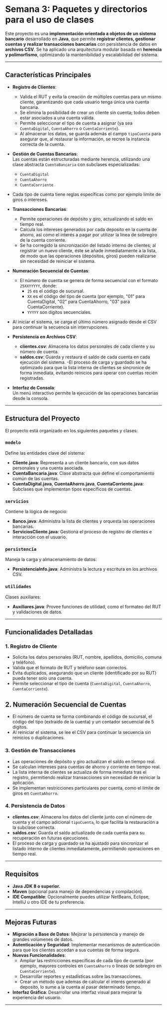 # Semana 3: Paquetes y directorios para el uso de clases

Este proyecto es una **implementación orientada a objetos de un sistema bancario** desarrollado en **Java**, que permite **registrar clientes, gestionar cuentas y realizar transacciones bancarias** con persistencia de datos en **archivos CSV**. Se ha aplicado una arquitectura modular basada en **herencia y polimorfismo**, optimizando la mantenibilidad y escalabilidad del sistema.

---

## Características Principales

- **Registro de Clientes**:  
  - Valida el RUT y evita la creación de múltiples cuentas para un mismo cliente, garantizando que cada usuario tenga única una cuenta bancaria.  
  - Se elimina la posibilidad de crear un cliente sin cuenta; todos deben estar asociados a una cuenta válida.
  - Permite seleccionar el tipo de cuenta a asignar (ya sea `CuentaDigital`, `CuentaAhorro` o `CuentaCorriente`).
  - Al almacenar los datos, se guarda además el campo `tipoCuenta` para asegurar que, al restaurar la información, se recree la instancia correcta de la cuenta.

- **Gestión de Cuentas Bancarias**:  
  Las cuentas están estructuradas mediante herencia, utilizando una clase abstracta `CuentaBancaria` con subclases especializadas:
  - `CuentaDigital`
  - `CuentaAhorro`
  - `CuentaCorriente`
- Cada tipo de cuenta tiene reglas específicas como por ejemplo limite de giros o intereses.

- **Transacciones Bancarias**:  
  - Permite operaciones de depósito y giro, actualizando el saldo en tiempo real.
  - Calcula los intereses generados por cada deposito en la cuenta de ahorro, asi como el interés a pagar por utilizar la linea de sobregiro de la cuenta corriente.
  - Se ha corregido la sincronización del listado interno de clientes; al registrar un nuevo cliente, éste se añade inmediatamente a la lista, de modo que las operaciones (depósitos, giros) pueden realizarse sin necesidad de reiniciar el sistema.

- **Numeración Secuencial de Cuentas**:  
  - El número de cuenta se genera de forma secuencial con el formato `25XXYYYYY`, donde:
    - `25` es el código de sucursal.
    - `XX` es el código del tipo de cuenta (por ejemplo, "01" para CuentaDigital, "02" para CuentaAhorro, "03" para CuentaCorriente).
    - `YYYYY` son dígitos secuenciales.
- Al iniciar el sistema, se carga el último número asignado desde el CSV para continuar la secuencia sin interrupciones.

- **Persistencia en Archivos CSV**:  
  - **clientes.csv**: Almacena los datos personales de cada cliente y su número de cuenta.  
  - **saldos.csv**: Guarda y restaura el saldo de cada cuenta en cada ejecución del sistema.
-El proceso de carga y guardado se ha optimizado para que la lista interna de clientes se sincronice de forma inmediata, evitando reinicios para operar con cuentas recién registradas.

- **Interfaz de Consola**:  
  Un menú interactivo permite la ejecución de las operaciones bancarias desde la consola.

---

## Estructura del Proyecto

El proyecto está organizado en los siguientes paquetes y clases:

### `modelo`
Define las entidades clave del sistema:
- **Cliente.java**: Representa a un cliente bancario, con sus datos personales y una cuenta asociada.
- **CuentaBancaria.java**: Clase abstracta que define el comportamiento común de las cuentas.
- **CuentaDigital.java**, **CuentaAhorro.java**, **CuentaCorriente.java**: Subclases que implementan tipos específicos de cuentas.

### `servicios`
Contiene la lógica de negocio:
- **Banco.java**: Administra la lista de clientes y orquesta las operaciones bancarias.
- **ServiciosCliente.java**: Gestiona el proceso de registro de clientes e interacción con el usuario.

### `persistencia`
Maneja la carga y almacenamiento de datos:
- **PersistenciaInfo.java**: Administra la lectura y escritura en los archivos CSV.

### `utilidades`
Clases auxiliares:
- **Auxiliares.java**: Provee funciones de utilidad, como el formateo del RUT y validaciones de datos.

---

## Funcionalidades Detalladas

### 1. Registro de Cliente
- Solicita los datos personales (RUT, nombre, apellidos, domicilio, comuna y teléfono).
- Valida que el formato de RUT y teléfono sean correctos.
- Evita duplicados, asegurando que un cliente (identificado por su RUT) pueda tener solo una cuenta.
- Permite seleccionar el tipo de cuenta (`CuentaDigital`, `CuentaAhorro`, `CuentaCorriente`).

## 2. Numeración Secuencial de Cuentas
- El número de cuenta se forma combinando el código de sucursal, el código del tipo (extraído de la cuenta) y un contador secuencial de 5 dígitos.
- Al reiniciar el sistema, se lee el CSV para continuar la secuencia sin reinicios o duplicaciones.

### 3. Gestión de Transacciones
- Las operaciones de depósito y giro actualizan el saldo en tiempo real.
- Se calculan intereses para cuentas de ahorro y corriente en tiempo real.
- La lista interna de clientes se actualiza de forma inmediata tras el registro, permitiendo realizar transacciones sin necesidad de reiniciar la aplicación.
- Se implementan restricciones particulares por cuenta, como el límite de giros en `CuentaAhorro`.

### 4. Persistencia de Datos
- **clientes.csv**: Almacena los datos del cliente junto con el número de cuenta y el campo adicional `tipoCuenta`, lo que facilita la restauración a la subclase correcta.
- **saldos.csv**: Guarda el saldo actualizado de cada cuenta para su recuperación en futuras ejecuciones.
- El proceso de carga y guardado se ha ajustado para sincronizar el listado interno de clientes inmediatamente, permitiendo operaciones en tiempo real.

---

## Requisitos

- **Java JDK 8 o superior.**
- **Maven** (opcional para manejo de dependencias y compilación).
- **IDE Compatible**: Opcionalmente puedes utilizar NetBeans, Eclipse, IntelliJ u otro IDE de tu preferencia.

---

## Mejoras Futuras

- **Migración a Base de Datos**: Mejorar la persistencia y manejo de grandes volúmenes de datos.
- **Autenticación y Seguridad**: Implementar mecanismos de autenticación para que los clientes accedan a sus cuentas de forma segura.
- **Nuevas Funcionalidades**:  
  - Ampliar las restricciones específicas de cada tipo de cuenta (por ejemplo, mayores controles en `CuentaAhorro` o líneas de sobregiro en `CuentaCorriente`).
  - Desarrollar reportes y estadísticas sobre las transacciones.
  - Crear un método que ademas de calcular el interés generado al deposito, lo sume a la cuenta al pasar determinado tiempo.
- **Interfaz Gráfica**: Desarrollar una interfaz visual para mejorar la experiencia del usuario.
---